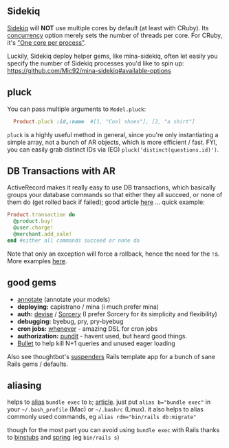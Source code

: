 ## Sidekiq

[Sidekiq](https://github.com/mperham/sidekiq) will **NOT** use multiple cores by default (at least with CRuby).  Its [concurrency](https://github.com/mperham/sidekiq/wiki/Advanced-Options#concurrency) option merely sets the number of threads per core.  For CRuby, it's ["One core per process"](https://github.com/mperham/sidekiq/issues/1244#issuecomment-26136518).

Luckily, Sidekiq deploy helper gems, like mina-sidekiq, often let easily you specify the number of Sidekiq processes you'd like to spin up: https://github.com/Mic92/mina-sidekiq#available-options

## pluck

You can pass multiple arguments to `Model.pluck`:

``` ruby 
  Product.pluck :id,:name  #[1, "Cool shoes"], [2, "a shirt"]
```

`pluck` is a highly useful method in general, since you're only instantiating a simple array, not a bunch of AR objects, which is more efficient / fast.  FYI, you can easily grab distinct IDs via (EG) `pluck('distinct(questions.id)')`.

## DB Transactions with AR

ActiveRecord makes it really easy to use DB transactions, which basically groups your database commands so that either they all succeed, or none of them do (get rolled back if failed); good article [here](http://vaidehijoshi.github.io/blog/2015/08/18/safer-sql-using-activerecord-transactions/) ... quick example:

``` ruby
Product.transaction do
  @product.buy!
  @user.charge!
  @merchant.add_sale!
end #either all commands succeed or none do
```

Note that only an exception will force a rollback, hence the need for the `!`s.  More examples [here](http://api.rubyonrails.org/classes/ActiveRecord/Transactions/ClassMethods.html).

## good gems

* [annotate](https://github.com/ctran/annotate_models) (annotate your models)
* **deploying:** capistrano / mina (i much prefer mina)
* **auth:** [devise](https://github.com/plataformatec/devise) / [Sorcery](https://github.com/Sorcery/sorcery) (I prefer Sorcery for its simplicity and flexibility)
* **debugging:** byebug, pry, pry-byebug
* **cron jobs:** [whenever](https://github.com/javan/whenever) - amazing DSL for cron jobs
* **authorization:** [pundit](https://github.com/elabs/pundit) - havent used, but heard good things.
* [Bullet](https://github.com/flyerhzm/bullet) to help kill N+1 queries and unused eager loading

Also see thoughtbot's [suspenders](https://github.com/thoughtbot/suspenders) Rails template app for a bunch of sane Rails gems / defaults.

## aliasing

helps to [alias](https://en.wikipedia.org/wiki/Alias_(command)) `bundle exec` to `b`; [article](https://coderwall.com/p/my5veg/shell-alias-to-stop-writing-bundle-exec).  just put `alias b="bundle exec"` in your `~/.bash_profile` (Mac) or `~/.bashrc` (Linux).  it also helps to alias commonly used commands, eg `alias rdm="bin/rails db:migrate"`

though for the most part you can avoid using `bundle exec` with Rails thanks to [binstubs](https://github.com/rbenv/rbenv/wiki/Understanding-binstubs) and [spring](https://github.com/rails/spring) (eg `bin/rails s`)
